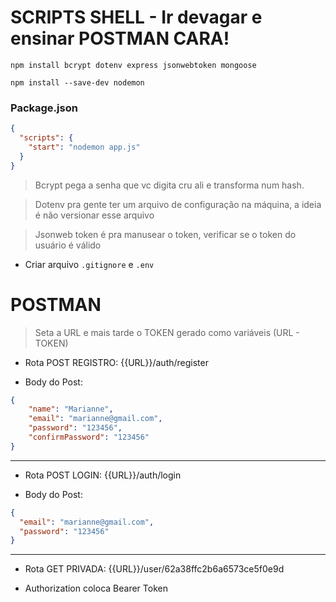 # SCRIPTS SHELL - Ir devagar e ensinar POSTMAN CARA!

```shell
npm install bcrypt dotenv express jsonwebtoken mongoose

npm install --save-dev nodemon
```

### Package.json

```json
{
  "scripts": {
    "start": "nodemon app.js"
  }
}
```

> Bcrypt pega a senha que vc digita cru ali e transforma num hash.

> Dotenv pra gente ter um arquivo de configuração na máquina, a ideia é não versionar esse arquivo

> Jsonweb token é pra manusear o token, verificar se o token do usuário é válido

- Criar arquivo `.gitignore` e `.env`


# POSTMAN

> Seta a URL e mais tarde o TOKEN gerado como variáveis (URL - TOKEN)

- Rota POST REGISTRO: {{URL}}/auth/register

- Body do Post:

```json
{
    "name": "Marianne",
    "email": "marianne@gmail.com",
    "password": "123456",
    "confirmPassword": "123456"
}
```

----------------------------

- Rota POST LOGIN: {{URL}}/auth/login

- Body do Post:

```json
{
  "email": "marianne@gmail.com",
  "password": "123456"
}
```

-------------------------------------

- Rota GET PRIVADA: {{URL}}/user/62a38ffc2b6a6573ce5f0e9d

- Authorization coloca Bearer Token